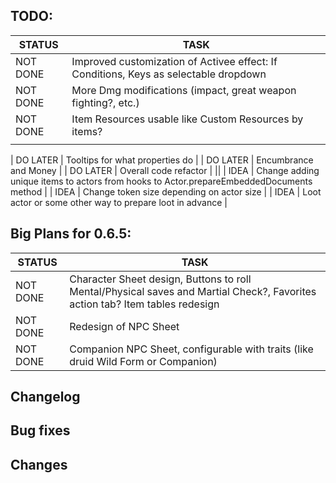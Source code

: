 ## TODO:

|    STATUS    |   				TASK                    |
|--------------|----------------------------------|
|   NOT DONE   |	Improved customization of Activee effect: If Conditions, Keys as selectable dropdown 	|
|   NOT DONE   |  More Dmg modifications (impact, great weapon fighting?, etc.)    |
|   NOT DONE   |	Item Resources usable like Custom Resources by items?	|
||

|	  DO LATER   |	Tooltips for what properties do	|
|	  DO LATER   |	Encumbrance and Money					  |
|	  DO LATER   |	Overall code refactor					  |
||
|	   IDEA	     |	Change adding unique items to actors from hooks to Actor.prepareEmbeddedDocuments method	|
|	   IDEA	     |	Change token size depending on actor size |
|	   IDEA	     |	Loot actor or some other way to prepare loot in advance |

## Big Plans for 0.6.5:
|    STATUS    |   				TASK                    |
|--------------|----------------------------------|
|   NOT DONE   |	Character Sheet design, Buttons to roll Mental/Physical saves and Martial Check?, Favorites action tab? Item tables redesign  |
|   NOT DONE   |	Redesign of NPC Sheet	    |
|   NOT DONE   |  Companion NPC Sheet, configurable with traits (like druid Wild Form or Companion)    |


## Changelog

## Bug fixes


## Changes
